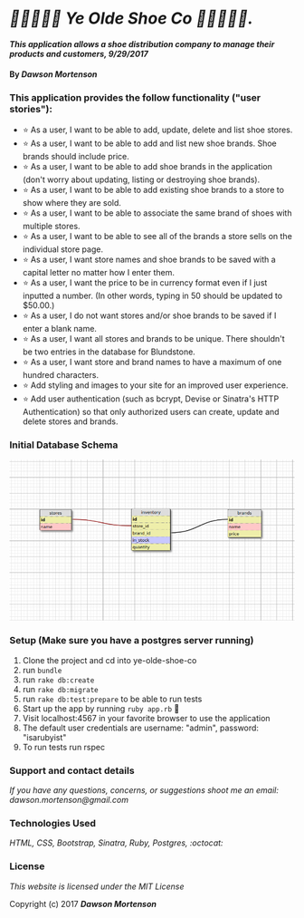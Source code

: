 # _👞👞👞👞👞 Ye Olde Shoe Co 👞👞👞👞👞._

#### _This application allows a shoe distribution company to manage their products and customers, 9/29/2017_

#### By _**Dawson Mortenson**_

### This application provides the follow functionality ("user stories"):
* ⭐ As a user, I want to be able to add, update, delete and list shoe stores.
* ⭐ As a user, I want to be able to add and list new shoe brands. Shoe brands should include price.
* ⭐ As a user, I want to be able to add shoe brands in the application (don't worry about updating, listing or destroying shoe brands).
* ⭐ As a user, I want to be able to add existing shoe brands to a store to show where they are sold.
* ⭐ As a user, I want to be able to associate the same brand of shoes with multiple stores.
* ⭐ As a user, I want to be able to see all of the brands a store sells on the individual store page.
* ⭐ As a user, I want store names and shoe brands to be saved with a capital letter no matter how I enter them.
* ⭐ As a user, I want the price to be in currency format even if I just inputted a number. (In other words, typing in 50 should be updated to $50.00.)
* ⭐ As a user, I do not want stores and/or shoe brands to be saved if I enter a blank name.
* ⭐ As a user, I want all stores and brands to be unique. There shouldn't be two entries in the database for Blundstone.
* ⭐ As a user, I want store and brand names to have a maximum of one hundred characters.
* ⭐ Add styling and images to your site for an improved user experience.
* ⭐ Add user authentication (such as bcrypt, Devise or Sinatra's HTTP Authentication) so that only authorized users can create, update and delete stores and brands.

### Initial Database Schema
![Alt text](./public/db_schema_design.png?raw=true "Database Schema Design")

### Setup (Make sure you have a postgres server running)
1. Clone the project and cd into ye-olde-shoe-co
2. run `bundle`
3. run `rake db:create`
4. run `rake db:migrate`
5. run `rake db:test:prepare` to be able to run tests
6. Start up the app by running `ruby app.rb` :rocket:
7. Visit localhost:4567 in your favorite browser to use the application
8. The default user credentials are username: "admin", password: "isarubyist"
9. To run tests run rspec

### Support and contact details
_If you have any questions, concerns, or suggestions shoot me an email: dawson.mortenson@gmail.com_

### Technologies Used
_HTML, CSS, Bootstrap, Sinatra, Ruby, Postgres, :octocat:_

### License
*This website is licensed under the MIT License*

Copyright (c) 2017 **_Dawson Mortenson_**
